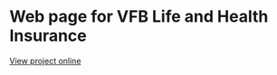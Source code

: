 # Web page for VFB Life and Health Insurance

[View project online](https://test-hero-section.vercel.app/)